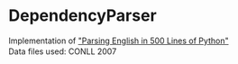 # DependencyParser
Implementation of ["Parsing English in 500 Lines of Python"](https://explosion.ai/blog/parsing-english-in-python)  
Data files used: CONLL 2007 　　
